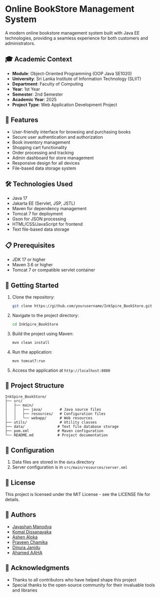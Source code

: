 # Online BookStore Management System

A modern online bookstore management system built with Java EE technologies, providing a seamless experience for both customers and administrators.

## 🎓 Academic Context

- **Module**: Object-Oriented Programming (OOP Java SE1020)
- **University**: Sri Lanka Institute of Information Technology (SLIIT)
- **Department**: Faculty of Computing
- **Year**: 1st Year
- **Semester**: 2nd Semester
- **Academic Year**: 2025
- **Project Type**: Web Application Development Project

## 🚀 Features

- User-friendly interface for browsing and purchasing books
- Secure user authentication and authorization
- Book inventory management
- Shopping cart functionality
- Order processing and tracking
- Admin dashboard for store management
- Responsive design for all devices
- File-based data storage system

## 🛠️ Technologies Used

- Java 17
- Jakarta EE (Servlet, JSP, JSTL)
- Maven for dependency management
- Tomcat 7 for deployment
- Gson for JSON processing
- HTML/CSS/JavaScript for frontend
- Text file-based data storage

## 📋 Prerequisites

- JDK 17 or higher
- Maven 3.6 or higher
- Tomcat 7 or compatible servlet container

## 🚀 Getting Started

1. Clone the repository:
   ```bash
   git clone https://github.com/yourusername/InkSpire_BookStore.git
   ```

2. Navigate to the project directory:
   ```bash
   cd InkSpire_BookStore
   ```

3. Build the project using Maven:
   ```bash
   mvn clean install
   ```

4. Run the application:
   ```bash
   mvn tomcat7:run
   ```

5. Access the application at `http://localhost:8080`

## 📁 Project Structure

```
InkSpire_BookStore/
├── src/
│   ├── main/
│   │   ├── java/        # Java source files
│   │   ├── resources/   # Configuration files
│   │   └── webapp/      # Web resources
├── utils/               # Utility classes
├── data/               # Text file database storage
├── pom.xml             # Maven configuration
└── README.md           # Project documentation
```

## 🔧 Configuration

1. Data files are stored in the `data` directory
2. Server configuration is in `src/main/resources/server.xml`

## 📝 License

This project is licensed under the MIT License - see the LICENSE file for details.

## 👥 Authors

- <a href ="https://github.com/JayashanManodya">Jayashan Manodya<a>
- <a href ="https://github.com/Komal-Disanayaka">Komal Dissanayaka<a>
- <a href ="https://github.com/AshenAloka">Ashen Aloka<a>
- <a href ="https://github.com/praveenchamika">Praveen Chamika<a>
- <a href ="https://github.com/Dinura2004">Dinura Janidu<a>
- <a href ="https://github.com/AhamedAAHA">Ahamed AAHA<a>


## 🙏 Acknowledgments

- Thanks to all contributors who have helped shape this project
- Special thanks to the open-source community for their invaluable tools and libraries 
